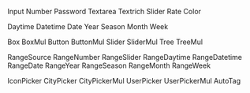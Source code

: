 Input
Number
Password
Textarea
Textrich
Slider
Rate
Color

Daytime
Datetime
Date
Year
Season
Month
Week

Box
BoxMul
Button
ButtonMul
Slider
SliderMul
Tree
TreeMul

RangeSource
RangeNumber
RangeSlider
RangeDaytime
RangeDatetime
RangeDate
RangeYear
RangeSeason
RangeMonth
RangeWeek

IconPicker
CityPicker
CityPickerMul
UserPicker
UserPickerMul
AutoTag
